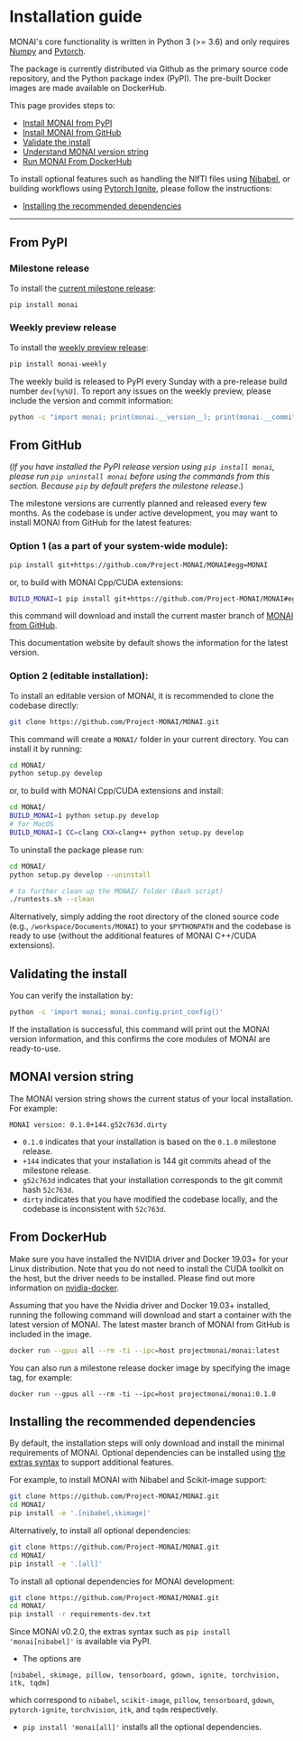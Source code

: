 # Installation guide

MONAI's core functionality is written in Python 3 (>= 3.6) and only requires [Numpy](https://numpy.org/) and [Pytorch](https://pytorch.org/).

The package is currently distributed via Github as the primary source code repository,
and the Python package index (PyPI). The pre-built Docker images are made available on DockerHub.

This page provides steps to:
- [Install MONAI from PyPI](#from-pypi)
- [Install MONAI from GitHub](#from-github)
- [Validate the install](#validating-the-install)
- [Understand MONAI version string](#monai-version-string)
- [Run MONAI From DockerHub](#from-dockerhub)

To install optional features such as handling the NIfTI files using
[Nibabel](https://nipy.org/nibabel/), or building workflows using [Pytorch
Ignite](https://pytorch.org/ignite/), please follow the instructions:
- [Installing the recommended dependencies](#installing-the-recommended-dependencies)

---


## From PyPI

### Milestone release
To install the [current milestone release](https://pypi.org/project/monai/):
```bash
pip install monai
```

### Weekly preview release
To install the [weekly preview release](https://pypi.org/project/monai-weekly/):
```bash
pip install monai-weekly
```

The weekly build is released to PyPI every Sunday with a pre-release build number `dev[%y%U]`.
To report any issues on the weekly preview, please include the version and commit information:
```bash
python -c "import monai; print(monai.__version__); print(monai.__commit_id__)"
```

## From GitHub
(_If you have installed the
PyPI release version using ``pip install monai``, please run ``pip uninstall
monai`` before using the commands from this section. Because ``pip`` by
default prefers the milestone release_.)

The milestone versions are currently planned and released every few months.  As the
codebase is under active development, you may want to install MONAI from GitHub
for the latest features:

### Option 1 (as a part of your system-wide module):
```bash
pip install git+https://github.com/Project-MONAI/MONAI#egg=MONAI
```
or, to build with MONAI Cpp/CUDA extensions:
```bash
BUILD_MONAI=1 pip install git+https://github.com/Project-MONAI/MONAI#egg=MONAI
```
this command will download and install the current master branch of [MONAI from
GitHub](https://github.com/Project-MONAI/MONAI).

This documentation website by default shows the information for the latest version.

### Option 2 (editable installation):
To install an editable version of MONAI, it is recommended to clone the codebase directly:
```bash
git clone https://github.com/Project-MONAI/MONAI.git
```
This command will create a ``MONAI/`` folder in your current directory.
You can install it by running:
```bash
cd MONAI/
python setup.py develop
```
or, to build with MONAI Cpp/CUDA extensions and install:
```bash
cd MONAI/
BUILD_MONAI=1 python setup.py develop
# for MacOS
BUILD_MONAI=1 CC=clang CXX=clang++ python setup.py develop
```

To uninstall the package please run:
```bash
cd MONAI/
python setup.py develop --uninstall

# to further clean up the MONAI/ folder (Bash script)
./runtests.sh --clean
```

Alternatively, simply adding the root directory of the cloned source code (e.g., ``/workspace/Documents/MONAI``) to your ``$PYTHONPATH``
and the codebase is ready to use (without the additional features of MONAI C++/CUDA extensions).


## Validating the install
You can verify the installation by:
```bash
python -c 'import monai; monai.config.print_config()'
```
If the installation is successful, this command will print out the MONAI version information, and this confirms the core
modules of MONAI are ready-to-use.


## MONAI version string
The MONAI version string shows the current status of your local installation. For example:
```
MONAI version: 0.1.0+144.g52c763d.dirty
```
- ``0.1.0`` indicates that your installation is based on the ``0.1.0`` milestone release.
- ``+144`` indicates that your installation is 144 git commits ahead of the milestone release.
- ``g52c763d`` indicates that your installation corresponds to the git commit hash ``52c763d``.
- ``dirty`` indicates that you have modified the codebase locally, and the codebase is inconsistent with ``52c763d``.


## From DockerHub
Make sure you have installed the NVIDIA driver and Docker 19.03+ for your Linux distribution.
Note that you do not need to install the CUDA toolkit on the host, but the driver needs to be installed.
Please find out more information on [nvidia-docker](https://github.com/NVIDIA/nvidia-docker).

Assuming that you have the Nvidia driver and Docker 19.03+ installed, running the following command will
download and start a container with the latest version of MONAI. The latest master branch of MONAI from GitHub
is included in the image.
```bash
docker run --gpus all --rm -ti --ipc=host projectmonai/monai:latest
```

You can also run a milestone release docker image by specifying the image tag, for example:
```
docker run --gpus all --rm -ti --ipc=host projectmonai/monai:0.1.0
```

## Installing the recommended dependencies
By default, the installation steps will only download and install the minimal requirements of MONAI.
Optional dependencies can be installed using [the extras syntax](https://packaging.python.org/tutorials/installing-packages/#installing-setuptools-extras) to support additional features.

For example, to install MONAI with Nibabel and Scikit-image support:
```bash
git clone https://github.com/Project-MONAI/MONAI.git
cd MONAI/
pip install -e '.[nibabel,skimage]'
```

Alternatively, to install all optional dependencies:
```bash
git clone https://github.com/Project-MONAI/MONAI.git
cd MONAI/
pip install -e '.[all]'
```

To install all optional dependencies for MONAI development:
```bash
git clone https://github.com/Project-MONAI/MONAI.git
cd MONAI/
pip install -r requirements-dev.txt
```

Since MONAI v0.2.0, the extras syntax such as `pip install 'monai[nibabel]'` is available via PyPI.

- The options are
```
[nibabel, skimage, pillow, tensorboard, gdown, ignite, torchvision, itk, tqdm]
```
which correspond to `nibabel`, `scikit-image`, `pillow`, `tensorboard`,
`gdown`, `pytorch-ignite`, `torchvision`, `itk`, and `tqdm` respectively.

- `pip install 'monai[all]'` installs all the optional dependencies.
